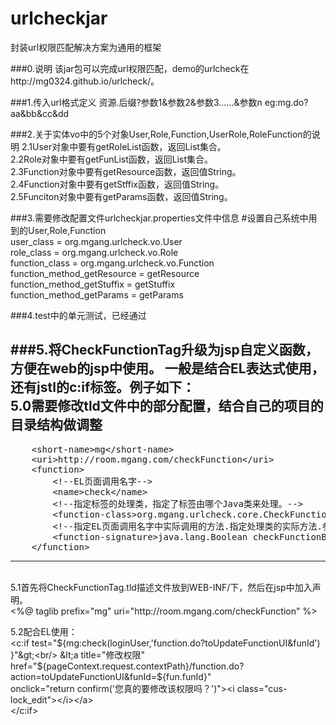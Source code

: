 # urlcheckjar
封装url权限匹配解决方案为通用的框架

###0.说明
该jar包可以完成url权限匹配，demo的urlcheck在http://mg0324.github.io/urlcheck/。

###1.传入url格式定义
资源.后缀?参数1&参数2&参数3......&参数n
eg:mg.do?aa&bb&cc&dd

###2.关于实体vo中的5个对象User,Role,Function,UserRole,RoleFunction的说明
2.1User对象中要有getRoleList函数，返回List<Role>集合。<br/>
2.2Role对象中要有getFunList函数，返回List<Function>集合。<br/>
2.3Function对象中要有getResource函数，返回值String。<br/>
2.4Function对象中要有getStffix函数，返回值String。<br/>
2.5Funciton对象中要有getParams函数，返回值String。<br/>

###3.需要修改配置文件urlcheckjar.properties文件中信息
#设置自己系统中用到的User,Role,Function<br/>
user_class = org.mgang.urlcheck.vo.User<br/>
role_class = org.mgang.urlcheck.vo.Role<br/>
function_class = org.mgang.urlcheck.vo.Function<br/>
function_method_getResource = getResource<br/>
function_method_getStuffix = getStuffix<br/>
function_method_getParams = getParams<br/>


###4.test中的单元测试，已经通过

###5.将CheckFunctionTag升级为jsp自定义函数，方便在web的jsp中使用。
一般是结合EL表达式使用，还有jstl的c:if标签。例子如下：<br/>
5.0需要修改tld文件中的部分配置，结合自己的项目的目录结构做调整<br/>
---------------------------------------------------------------------------------------
<pre>
	&lt;short-name&gt;mg&lt;/short-name&gt;
	&lt;uri&gt;http://room.mgang.com/checkFunction&lt;/uri&gt;
	&lt;function&gt;
		&lt;!--EL页面调用名字--&gt;
		&lt;name&gt;check&lt;/name&gt;
		&lt;!--指定标签的处理类，指定了标签由哪个Java类来处理。--&gt;
		&lt;function-class&gt;org.mgang.urlcheck.core.CheckFunctionTag&lt;/function-class&gt;
		&lt;!--指定EL页面调用名字中实际调用的方法.指定处理类的实际方法.参数和回调函数要写完整路径--&gt;
		&lt;function-signature&gt;java.lang.Boolean checkFunctionByUser(org.mgang.urlcheck.vo.User,java.lang.String)&lt;/function-signature&gt;
	&lt;/function&gt;
</pre>
---------------------------------------------------------------------------------------
<br/>
5.1首先将CheckFunctionTag.tld描述文件放到WEB-INF/下，然后在jsp中加入声明。<br/>
<%@ taglib prefix="mg" uri="http://room.mgang.com/checkFunction" %><br/>

5.2配合EL使用：
<br/>
&lt;c:if test="${mg:check(loginUser,'function.do?toUpdateFunctionUI&funId') }"&gt;<br/>
	&lt;a title="修改权限" href="${pageContext.request.contextPath}/function.do?action=toUpdateFunctionUI&funId=${fun.funId}"<br/>
		onclick="return confirm('您真的要修改该权限吗？')"&gt;&lt;i class="cus-lock_edit"&gt;&lt;/i&gt;&lt;/a&gt;<br/>
&lt;/c:if&gt;
